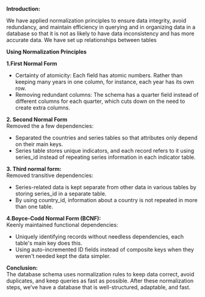 **Introduction:** 

We have applied normalization principles to ensure data integrity, avoid redundancy, and maintain efficiency in querying and  in organizing data in a database so that it is not as likely to have data inconsistency and has more accurate data. We have set up relationships between tables 

**Using Normalization Principles**

**1.First Normal Form**

* Certainty of atomicity: Each field has atomic numbers. Rather than keeping many years in one column, for instance, each year has its own row.  
* Removing redundant columns: The schema has a quarter field instead of different columns for each quarter, which cuts down on the need to create extra columns.

**2\. Second Normal Form**  
Removed the a few dependencies:

* Separated the countries and series tables so that attributes only depend on their main keys.  
* Series table stores unique indicators, and each record refers to it using series\_id instead of repeating series information in each indicator table.

**3\. Third normal form:**  
Removed transitive dependencies:

* Series-related data is kept separate from other data in various tables by storing series\_id in a separate table.  
* By using country\_id, information about a country is not repeated in more than one table.

**4.Boyce-Codd Normal Form (BCNF):**  
Keenly maintained functional dependencies:

* Uniquely identifying records without needless dependencies, each table's main key does this.  
* Using auto-incremented ID fields instead of composite keys when they weren't needed kept the data simpler.

**Conclusion:**  
The database schema uses normalization rules to keep data correct, avoid duplicates, and keep queries as fast as possible. After these normalization steps, we’ve have a database that is well-structured, adaptable, and fast.  
